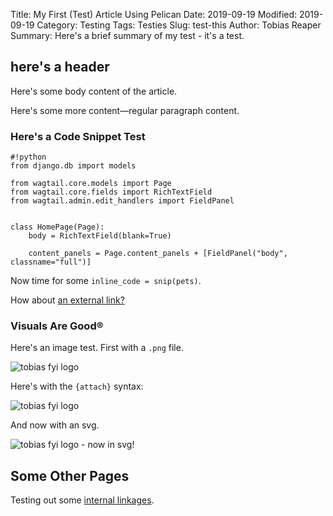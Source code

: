 Title: My First (Test) Article Using Pelican
Date: 2019-09-19
Modified: 2019-09-19
Category: Testing
Tags: Testies
Slug: test-this
Author: Tobias Reaper
Summary: Here's a brief summary of my test - it's a test.

## here's a header

Here's some body content of the article.

Here's some more content—regular paragraph content.

### Here's a Code Snippet Test

    #!python
    from django.db import models

    from wagtail.core.models import Page
    from wagtail.core.fields import RichTextField
    from wagtail.admin.edit_handlers import FieldPanel


    class HomePage(Page):
        body = RichTextField(blank=True)

        content_panels = Page.content_panels + [FieldPanel("body", classname="full")]

Now time for some `inline_code = snip(pets)`.

How about [an external link?](https://docs.getpelican.com/en/stable/content.html)

### Visuals Are Good®

Here's an image test. First with a `.png` file.

![tobias fyi logo]({static}/images/19-09-tobias-fyi-logo.png)

Here's with the `{attach}` syntax:

![tobias fyi logo]({attach}/images/19-09-tobias-fyi-logo.png)

And now with an svg.

![tobias fyi logo - now in svg!]({static}/images/19-09-tobias-fyi-logo.svg)

## Some Other Pages

Testing out some [internal linkages]({filename}/pages/about.md).
